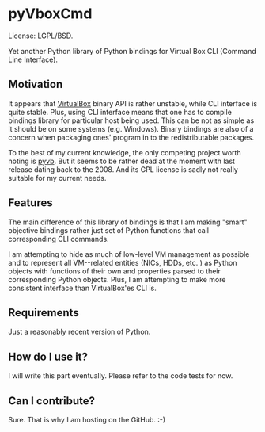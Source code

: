 pyVboxCmd
=========

License: LGPL/BSD.

Yet another Python library of Python bindings for Virtual Box CLI (Command Line Interface).

Motivation
--------

It appears that [VirtualBox](https://www.virtualbox.org/) binary API is rather unstable, while CLI interface is quite stable. Plus, using CLI interface means that one has to compile bindings library for particular host being used. This can be not as simple as it should be on some systems (e.g. Windows). Binary bindings are also of a concern when packaging ones' program in to the redistributable packages.

To the best of my current knowledge, the only competing project worth noting is [pyvb](https://pypi.python.org/pypi/pyvb). But it seems to be rather dead at the moment with last release dating back to the 2008. And its GPL license is sadly not really suitable for my current needs.

Features
--------

The main difference of this library of bindings is that I am making "smart" objective bindings rather just set of Python functions that call corresponding CLI commands.

I am attempting to hide as much of low-level VM management as possible and to represent all VM--related entities (NICs, HDDs, etc. ) as Python objects with functions of their own and properties parsed to their corresponding Python objects.  Plus, I am attempting to make more consistent interface than VirtualBox'es CLI is.

Requirements
--------

Just a reasonably recent version of Python.

How do I use it?
--------

I will write this part eventually. Please refer to the code tests for now.

Can I contribute?
--------

Sure. That is why I am hosting on the GitHub. :-)